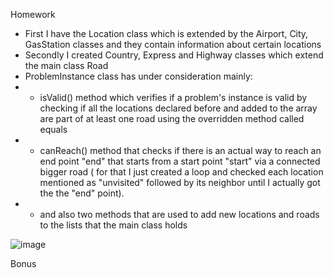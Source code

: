 Homework
- First I have the Location class which is extended by the Airport, City, GasStation classes and they contain information about certain locations
- Secondly I created Country, Express and Highway classes which extend the main class Road
- ProblemInstance class has under consideration mainly: 
- - isValid() method which verifies if a problem's instance is valid by checking if all the locations declared before and added to the array are part of at least one road using the overridden method called equals 
- - canReach() method that checks if there is an actual way to reach an end point "end" that starts from a start point "start" via a connected bigger road ( for that I just created a loop and checked each location mentioned as "unvisited" followed by its neighbor until I actually got the the "end" point).
- - and also two methods that are used to add new locations and roads to the lists that the main class holds

![image](https://user-images.githubusercontent.com/100404656/224396339-f6d5ec6b-0987-45e2-b192-a756f7cf1b04.png)


Bonus
